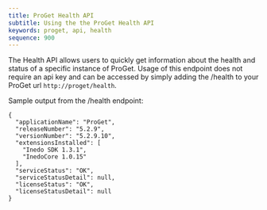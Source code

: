 ```yaml
---
title: ProGet Health API
subtitle: Using the the ProGet Health API
keywords: proget, api, health
sequence: 900
---
```


The Health API allows users to quickly get information about the health and status of a specific instance of ProGet.
Usage of this endpoint does not require an api key and can be accessed by simply adding the /health to your ProGet url `http://proget/health`.

Sample output from the /health endpoint:

```
{
  "applicationName": "ProGet",
  "releaseNumber": "5.2.9",
  "versionNumber": "5.2.9.10",
  "extensionsInstalled": [
    "Inedo SDK 1.3.1",
    "InedoCore 1.0.15"
  ],
  "serviceStatus": "OK",
  "serviceStatusDetail": null,
  "licenseStatus": "OK",
  "licenseStatusDetail": null
}
```
